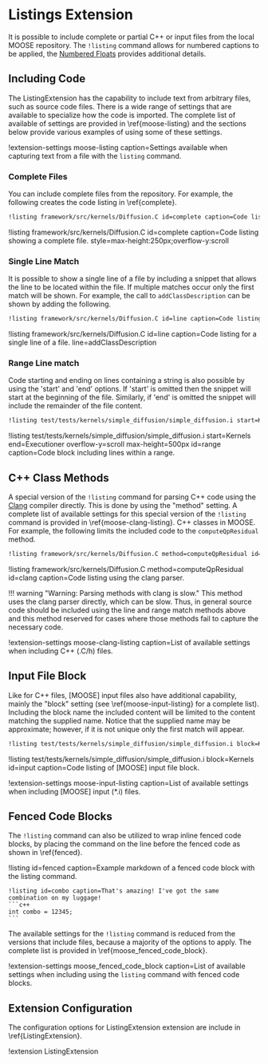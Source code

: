 # Listings Extension

It is possible to include complete or partial C++ or input files from the local MOOSE repository.
The `!listing` command allows for numbered captions to be applied, the [Numbered Floats](extensions/numbered_floats.md) provides additional details.

## Including Code
The ListingExtension has the capability to include text from arbitrary files, such as source code
files. There is a wide range of settings that are available to specialize how the code is imported.
The complete list of available of settings are provided in \ref{moose-listing} and the sections
below provide various examples of using some of these settings.

!extension-settings moose-listing caption=Settings available when capturing text from a file with the `listing` command.

### Complete Files
You can include complete files from the repository. For example, the
following creates the code listing in \ref{complete}.

```markdown
!listing framework/src/kernels/Diffusion.C id=complete caption=Code listing showing a complete file. style=max-height:250px;overflow-y:scroll
```

!listing framework/src/kernels/Diffusion.C id=complete caption=Code listing showing a complete file. style=max-height:250px;overflow-y:scroll

### Single Line Match
It is possible to show a single line of a file by including a snippet that allows the line to be
located within the file. If multiple matches occur only the first match will be shown. For example,
the call to `addClassDescription` can be shown by adding the following.

```markdown
!listing framework/src/kernels/Diffusion.C id=line caption=Code listing for a single line of a file. line=addClassDescription
```

!listing framework/src/kernels/Diffusion.C id=line caption=Code listing for a single line of a file. line=addClassDescription

### Range Line match
Code starting and ending on lines containing a string is also possible by using the 'start' and
'end' options. If 'start' is omitted then the snippet will start at the beginning of the file.
Similarly, if 'end' is omitted the snippet will include the remainder of the file content.

```markdown
!listing test/tests/kernels/simple_diffusion/simple_diffusion.i start=Kernels end=Executioner overflow-y=scroll max-height=500px id=range caption=Code block including lines within a range.
```

!listing test/tests/kernels/simple_diffusion/simple_diffusion.i start=Kernels end=Executioner overflow-y=scroll max-height=500px id=range caption=Code block including lines within a range.

## C++ Class Methods
A special version of the `!listing` command for parsing C++ code using the [Clang](https://en.wikipedia.org/wiki/Clang) compiler directly. This is done by using the "method" setting. A complete list of available settings for this special version of the `!listing` command is
provided in \ref{moose-clang-listing}.
C++ classes in MOOSE. For example, the following limits the included code to the `computeQpResidual`
method.

```markdown
!listing framework/src/kernels/Diffusion.C method=computeQpResidual id=clang caption=Code listing using the clang parser.
```

!listing framework/src/kernels/Diffusion.C method=computeQpResidual id=clang caption=Code listing using the clang parser.

!!! warning "Warning: Parsing methods with clang is slow."
    This method uses the clang parser directly, which can be slow. Thus, in general source code should be
    included using the line and range match methods above and this method reserved for cases where those methods
    fail to capture the necessary code.

!extension-settings moose-clang-listing caption=List of available settings when including C++ (.C/h) files.

## Input File Block
Like for C++ files, [MOOSE] input files also have additional capability, mainly the "block" setting (see \ref{moose-input-listing} for a complete list). Including the block name the included content will be limited to the content matching the supplied name. Notice that the supplied name may be approximate; however, if it is not unique only the first match will appear.

```markdown
!listing test/tests/kernels/simple_diffusion/simple_diffusion.i block=Kernels id=input caption=Code listing of [MOOSE] input file block.
```

!listing test/tests/kernels/simple_diffusion/simple_diffusion.i block=Kernels id=input caption=Code listing of [MOOSE] input file block.

!extension-settings moose-input-listing caption=List of available settings when including [MOOSE] input (*.i) files.

## Fenced Code Blocks

The `!listing` command can also be utilized to wrap inline fenced code blocks, by placing the command on the line before the fenced code as shown in \ref{fenced}.

!listing id=fenced caption=Example markdown of a fenced code block with the listing command.
~~~
!listing id=combo caption=That's amazing! I've got the same combination on my luggage!
```c++
int combo = 12345;
```
~~~

The available settings for the `!listing` command is reduced from the versions that include files,
because a majority of the options to apply. The complete list is provided in \ref{moose_fenced_code_block}.

!extension-settings moose_fenced_code_block caption=List of available settings when including using the `listing` command with fenced code blocks.

## Extension Configuration
The configuration options for ListingExtension extension are include in \ref{ListingExtension}.

!extension ListingExtension
